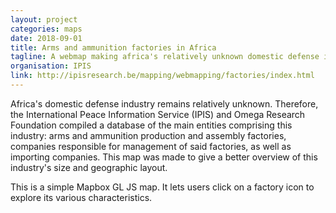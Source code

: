 ```yaml
---
layout: project
categories: maps
date: 2018-09-01
title: Arms and ammunition factories in Africa
tagline: A webmap making africa's relatively unknown domestic defense industry explorable.
organisation: IPIS
link: http://ipisresearch.be/mapping/webmapping/factories/index.html
---
```

Africa's domestic defense industry remains relatively unknown. Therefore, the International Peace Information Service (IPIS) and Omega Research Foundation compiled a database of the main entities comprising this industry: arms and ammunition production and assembly factories, companies responsible for management of said factories, as well as importing companies. This map was made to give a better overview of this industry's size and geographic layout. 

This is a simple Mapbox GL JS map. It lets users click on a factory icon to explore its various characteristics.